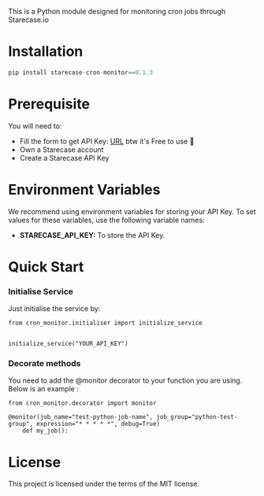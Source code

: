 This is a Python module designed for monitoring cron jobs through Starecase.io

# Installation
``` python
pip install starecase-cron-monitor==0.1.3
```

# Prerequisite
You will need to:
- Fill the form to get API Key: [URL](https://forms.gle/ZFeTSZVh6r7v9Mju6) btw it's Free to use 🎉
- Own a Starecase account
- Create a Starecase API Key

# Environment Variables
We recommend using environment variables for storing your API Key. To set values for these variables, use the following variable names:
- **STARECASE_API_KEY:** To store the API Key.

# Quick Start
### Initialise Service

Just initialise the service by:

```
from cron_monitor.initialiser import initialize_service


initialize_service("YOUR_API_KEY")
```

### Decorate methods

You need to add the @monitor decorator to your function you are using. Below is an example :

```
from cron_monitor.decorator import monitor

@monitor(job_name="test-python-job-name", job_group="python-test-group", expression="* * * * *", debug=True)
    def my_job():
```

# License

This project is licensed under the terms of the MIT license.
